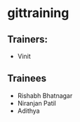 # gittraining

## Trainers:

- Vinit

## Trainees


 - Rishabh Bhatnagar
 - Niranjan Patil
 - Adithya

